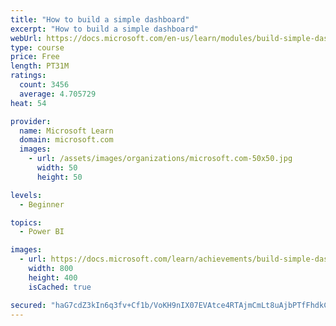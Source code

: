 ```yaml
---
title: "How to build a simple dashboard"
excerpt: "How to build a simple dashboard"
webUrl: https://docs.microsoft.com/en-us/learn/modules/build-simple-dashboard/
type: course
price: Free
length: PT31M
ratings:
  count: 3456
  average: 4.705729
heat: 54

provider:
  name: Microsoft Learn
  domain: microsoft.com
  images:
    - url: /assets/images/organizations/microsoft.com-50x50.jpg
      width: 50
      height: 50

levels:
  - Beginner

topics:
  - Power BI

images:
  - url: https://docs.microsoft.com/learn/achievements/build-simple-dashboard-social.png
    width: 800
    height: 400
    isCached: true

secured: "haG7cdZ3kIn6q3fv+Cf1b/VoKH9nIX07EVAtce4RTAjmCmLt8uAjbPTfFhdkCG8XKxsPWGuaKm15UK5YoVKii0TSfQuaXgDkaBRzC9EYALsDey7s9Nl3+QfIeZ07xgejNcJEysp7iop34notnkHhx31GllWvglcsJpRdpbQBefItXS6ucrisvwviVCKBQnXd3wa3h6bBPNWxr2fb844Mh89zFtkJPG3vvWXiC9bcY/b92uRyaZitGtzCcrXK/2mQlW9n3DK7HbL7an1s87RxeSQbjQENGKxYEzKMG8YcdUR8+7JIrLHCUF4kQNa95QpY40yyLJMHsFuhvmCJR4QFCl3ONqE0VFhb03XuftdFuXkWaJQ4LvSUhKDGAwYWWpQxNByC6oMHbqYndgE6PkaFU+YNLGq+hS+6TwYn7O67pa8=;LA79LYX/fMMUTXy190SejA=="
---
```


